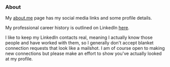 ### About

My [about.me](https://about.me/donnacha.forde) page has my social media links and some profile details. 

My professional career history is outlined on LinkedIn [here](https://www.linkedin.com/in/donnachaforde). 

I like to keep my LinkedIn contacts real, meaning I actually know those people and have worked with them, so I generally don't accept blanket connection requests that look like a mailshot. I am of course open to making new connections but please make an effort to show you've actually looked at my profile. 
